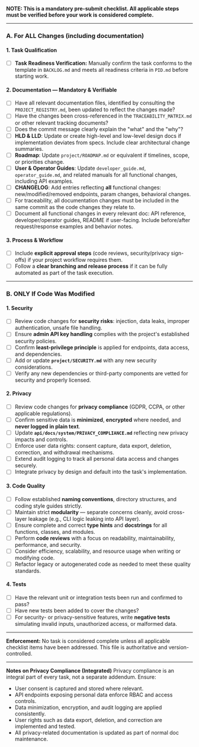 **NOTE: This is a mandatory pre-submit checklist. All applicable steps must be verified before your work is considered complete.**

---

### A. For ALL Changes (including documentation)

#### 1. Task Qualification
- [ ] **Task Readiness Verification:** Manually confirm the task conforms to the template in `BACKLOG.md` and meets all readiness criteria in `PID.md` before starting work.

#### 2. Documentation — Mandatory & Verifiable
- [ ] Have all relevant documentation files, identified by consulting the `PROJECT_REGISTRY.md`, been updated to reflect the changes made?
- [ ] Have the changes been cross-referenced in the `TRACEABILITY_MATRIX.md` or other relevant tracking documents?
- [ ] Does the commit message clearly explain the "what" and the "why"?
- [ ] **HLD & LLD**: Update or create high-level and low-level design docs if implementation deviates from specs. Include clear architectural change summaries.
- [ ] **Roadmap**: Update `project/ROADMAP.md` or equivalent if timelines, scope, or priorities change.
- [ ] **User & Operator Guides**: Update `developer_guide.md`, `operator_guide.md`, and related manuals for all functional changes, including API examples.
- [ ] **CHANGELOG**: Add entries reflecting **all** functional changes: new/modified/removed endpoints, param changes, behavioral changes.
- [ ] For traceability, all documentation changes must be included in the same commit as the code changes they relate to.
- [ ] Document all functional changes in every relevant doc: API reference, developer/operator guides, README if user-facing. Include before/after request/response examples and behavior notes.

#### 3. Process & Workflow
- [ ] Include **explicit approval steps** (code reviews, security/privacy sign-offs) if your project workflow requires them.
- [ ] Follow a **clear branching and release process** if it can be fully automated as part of the task execution.

---

### B. ONLY If Code Was Modified

#### 1. Security
- [ ] Review code changes for **security risks**: injection, data leaks, improper authentication, unsafe file handling.
- [ ] Ensure **admin API key handling** complies with the project's established security policies.
- [ ] Confirm **least-privilege principle** is applied for endpoints, data access, and dependencies.
- [ ] Add or update **`project/SECURITY.md`** with any new security considerations.
- [ ] Verify any new dependencies or third-party components are vetted for security and properly licensed.

#### 2. Privacy
- [ ] Review code changes for **privacy compliance** (GDPR, CCPA, or other applicable regulations).
- [ ] Confirm sensitive data is **minimized**, **encrypted** where needed, and **never logged in plain text**.
- [ ] Update **`api/docs/system/PRIVACY_COMPLIANCE.md`** reflecting new privacy impacts and controls.
- [ ] Enforce user data rights: consent capture, data export, deletion, correction, and withdrawal mechanisms.
- [ ] Extend audit logging to track all personal data access and changes securely.
- [ ] Integrate privacy by design and default into the task's implementation.

#### 3. Code Quality
- [ ] Follow established **naming conventions**, directory structures, and coding style guides strictly.
- [ ] Maintain strict **modularity** — separate concerns cleanly, avoid cross-layer leakage (e.g., CLI logic leaking into API layer).
- [ ] Ensure complete and correct **type hints** and **docstrings** for all functions, classes, and modules.
- [ ] Perform **code reviews** with a focus on readability, maintainability, performance, and security.
- [ ] Consider efficiency, scalability, and resource usage when writing or modifying code.
- [ ] Refactor legacy or autogenerated code as needed to meet these quality standards.

#### 4. Tests
- [ ] Have the relevant unit or integration tests been run and confirmed to pass?
- [ ] Have new tests been added to cover the changes?
- [ ] For security- or privacy-sensitive features, write **negative tests** simulating invalid inputs, unauthorized access, or malformed data.

---

**Enforcement:**
No task is considered complete unless all applicable checklist items have been addressed. This file is authoritative and version-controlled.

---

**Notes on Privacy Compliance (Integrated)**
Privacy compliance is an integral part of every task, not a separate addendum. Ensure:
- User consent is captured and stored where relevant.
- API endpoints exposing personal data enforce RBAC and access controls.
- Data minimization, encryption, and audit logging are applied consistently.
- User rights such as data export, deletion, and correction are implemented and tested.
- All privacy-related documentation is updated as part of normal doc maintenance.
